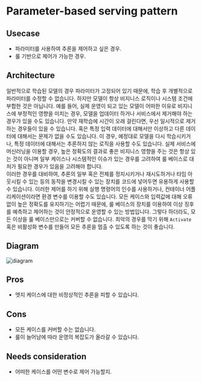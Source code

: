 # Parameter-based serving pattern

## Usecase
- 파라미터를 사용하여 추론을 제어하고 싶은 경우.
- 룰 기반으로 제어가 가능한 경우. 

## Architecture
일반적으로 학습된 모델의 경우 파라미터가 고정되어 있기 때문에, 학습 후 개별적으로 파라미터를 수정할 수 없습니다. 하지만 모델이 항상 비지니스 로직이나 시스템 조건에 부합한 것은 아닙니다. 예를 들어, 실제 운영이 되고 있는 모델이 어떠한 이유로 비지니스에 부정적인 영향을 미치는 경우, 모델을 업데이터 하거나 서비스에서 제거해야 하는 경우가 있을 수도 있습니다. 만약 재학습에 시간이 오래 걸린다면, 우선 일시적으로 제거하는 경우들이 있을 수 있습니다. 혹은 특정 입력 데이터에 대해서만 이상하고 다른 데이터에 대해서는 문제가 없을 수도 있습니다. 이 경우, 예정대로 모델을 다시 학습시키거나, 특정 데이터에 대해서는 추론하지 않는 로직을 사용할 수도 있습니다. 실제 서비스에 머신러닝을 이용할 경우, 높은 정확도의 결과로 좋은 비지니스 영향을 주는 것은 항상 있는 것이 아니며 일부 케이스나 시스템적인 이슈가 있는 경우를 고려하여 룰 베이스로 대처가 필요한 경우가 있음을 고려해야 합니다.<br>
이러한 경우를 대비하여, 추론의 일부 혹은 전체를 정지시키거나 재시도하거나 타임 아웃시킬 수 있는 등의 동작을 변경시킬 수 있는 장치를 코드에 넣어두면 유용하게 사용할 수 있습니다. 이러한 제어를 하기 위해 실행 명령어의 인수를 사용하거나, 컨테이너 어플리케이션이라면 환경 변수를 이용할 수도 있습니다. 모든 케이스와 입력값에 대해 오류 없이 높은 정확도를 유지하기는 어렵기 때문에, 룰 베이스의 장치를 이용하여 이상 징후를 예측하고 제어하는 것이 안정적으로 운영할 수 있는 방법입니다. 그렇다 하더라도, 모든 이상을 룰 베이스만으로는 커버할 수 없습니다. 최악의 경우를 막기 위해 `Activate` 혹은 비활성화 변수를 만들어 모든 추론을 멈출 수 있도록 하는 것이 좋습니다.


## Diagram
![diagram](diagram.png)


## Pros
- 엣지 케이스에 대한 비정상적인 추론을 피할 수 있습니다. 

## Cons
- 모든 케이스를 커버할 수는 없습니다. 
- 룰이 늘어남에 따라 운영의 복잡도가  올라갈 수 있습니다. 

## Needs consideration
- 어떠한 케이스를 어떤 변수로 제어 가능할지.  